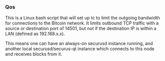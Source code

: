 ### Qos ###

This is a Linux bash script that will set up tc to limit the outgoing bandwidth for connections to the Bitcoin network. It limits outbound TCP traffic with a source or destination port of 14501, but not if the destination IP is within a LAN (defined as 192.168.x.x).

This means one can have an always-on securusd instance running, and another local securusd/securus-qt instance which connects to this node and receives blocks from it.
